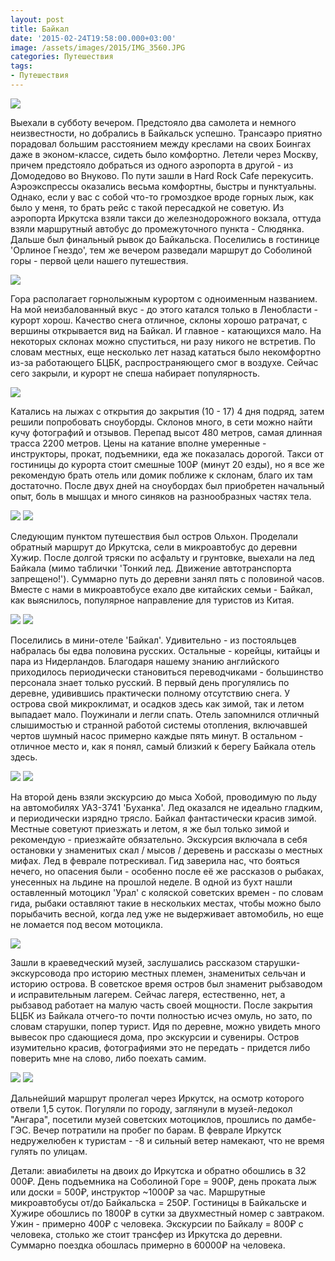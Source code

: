 ```yaml
---
layout: post
title: Байкал
date: '2015-02-24T19:58:00.000+03:00'
image: /assets/images/2015/IMG_3560.JPG
categories: Путешествия
tags:
- Путешествия
---
```


![](/assets/images/2015/IMG_3400.JPG)

Выехали в субботу вечером. Предстояло два самолета и немного неизвестности, но добрались в Байкальск успешно. Трансаэро приятно порадовал большим расстоянием между креслами на своих Боингах даже в эконом-классе, сидеть было комфортно. Летели через Москву, причем предстояло добраться из одного аэропорта в другой - из Домодедово во Внуково. По пути зашли в Hard Rock Cafe перекусить. Аэроэкспрессы оказались весьма комфортны, быстры и пунктуальны. Однако, если у вас с собой что-то громоздкое вроде горных лыж, как было у меня, то брать рейс с такой пересадкой не советую. Из аэропорта Иркутска взяли такси до железнодорожного вокзала, оттуда взяли маршрутный автобус до промежуточного пункта - Слюдянка. Дальше был финальный рывок до Байкальска. Поселились в гостинице 'Орлиное Гнездо', тем же вечером разведали маршрут до Соболиной горы - первой цели нашего путешествия.

![](/assets/images/2015/IMG_3354.JPG)

Гора располагает горнолыжным курортом с одноименным названием. На мой неизбалованный вкус - до этого катался только в Ленобласти - курорт хорош. Качество снега отличное, склоны хорошо ратрачат, с вершины открывается вид на Байкал. И главное - катающихся мало. На некоторых склонах можно спуститься, ни разу никого не встретив. По словам местных, еще несколько лет назад кататься было некомфортно из-за работающего БЦБК, распространяющего смог в воздухе. 
Сейчас сего закрыли, и курорт не спеша набирает популярность.

![](/assets/images/2015/IMG_3363.JPG)

 Катались на лыжах с открытия до закрытия (10 - 17) 4 дня подряд, затем решили попробовать сноуборды. Склонов много, в сети можно найти кучу фотографий и отзывов. Перепад высот 480 метров, самая длинная трасса 2200 метров. Цены на катание вполне умеренные - инструкторы, прокат, подъемники, еда же показалась дорогой. Такси от гостиницы до курорта стоит смешные 100₽ (минут 20 езды), но я все же рекомендую брать отель или домик поближе к склонам, благо их там достаточно. После двух дней на сноубордах был приобретен начальный опыт, боль в мышцах и много синяков на разнообразных частях тела.

![](/assets/images/2015/IMG_3423.JPG)
![](/assets/images/2015/IMG_3517.JPG)

Следующим пунктом путешествия был остров Ольхон. Проделали обратный маршрут до Иркутска, сели в микроавтобус до деревни Хужир. После долгой тряски по асфальту и грунтовке, выехали на лед Байкала (мимо таблички 'Тонкий лед. Движение автотранспорта запрещено!'). Суммарно путь до деревни занял пять с половиной часов. Вместе с нами в микроавтобусе ехало две китайских семьи - Байкал, как выяснилось, популярное направление для туристов из Китая.

![](/assets/images/2015/IMG_3549.JPG)
![](/assets/images/2015/IMG_3567.JPG)

Поселились в мини-отеле 'Байкал'. Удивительно - из постояльцев набралась бы едва половина русских. Остальные - корейцы, китайцы и пара из Нидерландов. Благодаря нашему знанию английского приходилось периодически становиться переводчиками - большинство персонала знает только русский. В первый день прогулялись по деревне, удивившись практически полному отсутствию снега. У острова свой микроклимат, и осадков здесь как зимой, так и летом выпадает мало. Поужинали и легли спать. Отель запомнился отличный слышимостью и странной работой системы отопления, включавшей чертов шумный насос примерно каждые пять минут. В остальном - отличное место и, как я понял, самый близкий к берегу Байкала отель здесь.

![](/assets/images/2015/IMG_3560.JPG)
![](/assets/images/2015/IMG_3495.JPG)

На второй день взяли экскурсию до мыса Хобой, проводимую по льду на автомобилях УАЗ-3741 'Буханка'. Лед оказался не идеально гладким, и периодически изрядно трясло. Байкал фантастически красив зимой. Местные советуют приезжать и летом, я же был только зимой и рекомендую - приезжайте обязательно. Экскурсия включала в себя остановки у знаменитых скал / мысов / деревень и рассказы о местных мифах. Лед в феврале потрескивал. Гид заверила нас, что бояться нечего, но опасения были - особенно после её же рассказов о рыбаках, унесенных на льдине на прошлой неделе. В одной из бухт нашли оставленный мотоцикл 'Урал' с коляской советских времен - по словам гида, рыбаки оставляют такие в нескольких местах, чтобы можно было порыбачить весной, когда лед уже не выдерживает автомобиль, но еще не ломается под весом мотоцикла.

![](/assets/images/2015/IMG_3509.JPG)

Зашли в краеведческий музей, заслушались рассказом старушки-экскурсовода про историю местных племен, знаменитых сельчан и историю острова. В советское время остров был знаменит рыбзаводом и исправительным лагерем. Сейчас лагеря, естественно, нет, а рыбзавод работает на малую часть своей мощности. После закрытия БЦБК из Байкала отчего-то почти полностью исчез омуль, но зато, по словам старушки, попер турист. Идя по деревне, можно увидеть много вывесок про сдающиеся дома, про экскурсии и сувениры. Остров изумительно красив, фотографиями это не передать - придется либо поверить мне на слово, либо поехать самим.

![](/assets/images/2015/IMG_3608.JPG)
![](/assets/images/2015/IMG_3580.JPG)

Дальнейший маршрут пролегал через Иркутск, на осмотр которого отвели 1,5 суток. Погуляли по городу, заглянули в музей-ледокол "Ангара", посетили музей советских мотоциклов, прошлись по дамбе-ГЭС. Вечер потратили на пробег по барам. В феврале Иркутск недружелюбен к туристам - -8 и сильный ветер намекают, что не время гулять по улицам.

Детали: авиабилеты на двоих до Иркутска и обратно обошлись в 32 000₽. День подъемника на Соболиной Горе = 900₽, день проката лыж или доски = 500₽, инструктор ~1000₽ за час. Маршрутные микроавтобусы от/до Байкальска = 250₽. Гостиницы в Байкальске и Хужире обошлись по 1800₽ в сутки за двухместный номер с завтраком. Ужин - примерно 400₽ с человека. Экскурсии по Байкалу = 800₽ с человека, столько же стоит трансфер из Иркутска до деревни.
Суммарно поездка обошлась примерно в 60000₽ на человека.